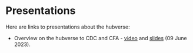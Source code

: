 # Presentations

Here are links to presentations about the hubverse:

- Overview on the hubverse to CDC and CFA - [video](https://www.youtube.com/watch?v=aLVF90zwM-E) and [slides](https://docs.google.com/presentation/d/e/2PACX-1vRhXa7DgUDATi3Ovzc8rmUADD9aWeaZKkDV-2wXmja4KT0PJV7elsWiNRHCj9ypRaFEGoFNumOP2mhS/pub?start=false&loop=false&delayms=3000) (09 June 2023).  
